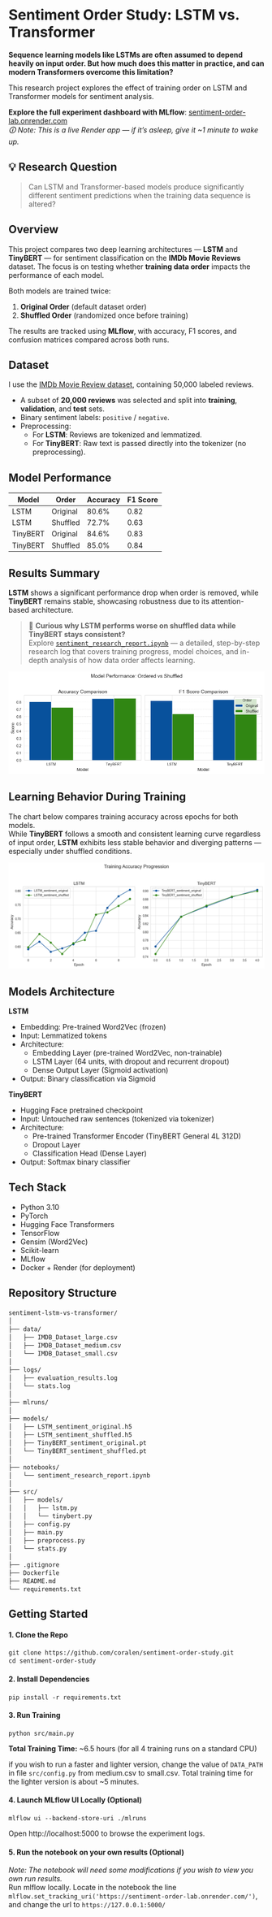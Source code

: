 # Sentiment Order Study: LSTM vs. Transformer

**Sequence learning models like LSTMs are often assumed to depend heavily on input order. But how much does this matter in practice, and can modern Transformers overcome this limitation?**

This research project explores the effect of training order on LSTM and Transformer models for sentiment analysis.

**Explore the full experiment dashboard with MLflow**: [sentiment-order-lab.onrender.com](https://sentiment-order-lab.onrender.com)  
*🛈 Note: This is a live Render app — if it’s asleep, give it ~1 minute to wake up.*

## 💡 Research Question
> Can LSTM and Transformer-based models produce significantly different sentiment predictions when the training data sequence is altered?

## Overview
This project compares two deep learning architectures — **LSTM** and **TinyBERT** — for sentiment classification on the **IMDb Movie Reviews** dataset. The focus is on testing whether **training data order** impacts the performance of each model.

Both models are trained twice:
1. **Original Order** (default dataset order)
2. **Shuffled Order** (randomized once before training)

The results are tracked using **MLflow**, with accuracy, F1 scores, and confusion matrices compared across both runs.

## Dataset
I use the [IMDb Movie Review dataset](https://www.kaggle.com/datasets/lakshmi25npathi/imdb-dataset-of-50k-movie-reviews), containing 50,000 labeled reviews.
- A subset of **20,000 reviews** was selected and split into **training**, **validation**, and **test** sets.
- Binary sentiment labels: `positive` / `negative`.
- Preprocessing:
  - For **LSTM**: Reviews are tokenized and lemmatized.
  - For **TinyBERT**: Raw text is passed directly into the tokenizer (no preprocessing).

## Model Performance
| Model     | Order     | Accuracy | F1 Score |
|-----------|-----------|----------|----------|
| LSTM      | Original  | 80.6%    | 0.82     |
| LSTM      | Shuffled  | 72.7%    | 0.63     |
| TinyBERT  | Original  | 84.6%    | 0.83     |
| TinyBERT  | Shuffled  | 85.0%    | 0.84     |


## Results Summary
**LSTM** shows a significant performance drop when order is removed, while **TinyBERT** remains stable, showcasing robustness due to its attention-based architecture.

> 📝 **Curious why LSTM performs worse on shuffled data while TinyBERT stays consistent?**  
> Explore [`sentiment_research_report.ipynb`](notebooks/sentiment_research_report.ipynb) — a detailed, step-by-step research log that covers training progress, model choices, and in-depth analysis of how data order affects learning.  

![Model Performance Comparison](images/models_comparison.png)

## Learning Behavior During Training
The chart below compares training accuracy across epochs for both models.  
While **TinyBERT** follows a smooth and consistent learning curve regardless of input order, **LSTM** exhibits less stable behavior and diverging patterns — especially under shuffled conditions.

![Training Accuracy Progression](images/train_accuracy_comparison.png)

## Models Architecture
**LSTM**
* Embedding: Pre-trained Word2Vec (frozen)  
* Input: Lemmatized tokens  
* Architecture:
    * Embedding Layer (pre-trained Word2Vec, non-trainable)
    * LSTM Layer (64 units, with dropout and recurrent dropout)
    * Dense Output Layer (Sigmoid activation) 
* Output: Binary classification via Sigmoid  

**TinyBERT**
* Hugging Face pretrained checkpoint
* Input: Untouched raw sentences (tokenized via tokenizer)
* Architecture:
    * Pre-trained Transformer Encoder (TinyBERT General 4L 312D)
    * Dropout Layer
    * Classification Head (Dense Layer) 
* Output: Softmax binary classifier

## Tech Stack
* Python 3.10
* PyTorch
* Hugging Face Transformers
* TensorFlow
* Gensim (Word2Vec)
* Scikit-learn
* MLflow
* Docker + Render (for deployment)

## Repository Structure
```
sentiment-lstm-vs-transformer/  
│  
├── data/  
│   ├── IMDB_Dataset_large.csv  
│   ├── IMDB_Dataset_medium.csv  
│   └── IMDB_Dataset_small.csv  
│  
├── logs/  
│   ├── evaluation_results.log  
│   └── stats.log  
│  
├── mlruns/  
│  
├── models/  
│   ├── LSTM_sentiment_original.h5  
│   ├── LSTM_sentiment_shuffled.h5  
│   ├── TinyBERT_sentiment_original.pt  
│   └── TinyBERT_sentiment_shuffled.pt  
│  
├── notebooks/   
│   └── sentiment_research_report.ipynb  
│  
├── src/  
│   ├── models/  
│   │   ├── lstm.py  
│   │   └── tinybert.py
│   ├── config.py  
│   ├── main.py  
│   ├── preprocess.py  
│   └── stats.py  
│
├── .gitignore  
├── Dockerfile  
├── README.md  
└── requirements.txt  
 ```

## Getting Started
#### 1. Clone the Repo  
```
git clone https://github.com/coralen/sentiment-order-study.git
cd sentiment-order-study
```
#### 2. Install Dependencies  
```
pip install -r requirements.txt
```

#### 3. Run Training
```
python src/main.py
```
**Total Training Time:** ~6.5 hours (for all 4 training runs on a standard CPU)

if you wish to run a faster and lighter version, change the value of `DATA_PATH` in file `src/config.py` from medium.csv to small.csv. Total training time for the lighter version is about ~5 minutes.

#### 4. Launch MLflow UI Locally (Optional)  
```
mlflow ui --backend-store-uri ./mlruns  
```  
Open http://localhost:5000 to browse the experiment logs.

#### 5. Run the notebook on your own results (Optional)  
*Note: The notebook will need some modifications if you wish to view you own run results.*  
Run mlflow locally. Locate in the notebook the line `mlflow.set_tracking_uri('https://sentiment-order-lab.onrender.com/')`, and change the url to `https://127.0.0.1:5000/`
